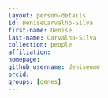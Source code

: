 ```yaml
---
layout: person-details
id: DeniseCarvalho-Silva
first-name: Denise
last-name: Carvalho-Silva
collection: people
affiliation:
homepage:
github_username: deniseome
orcid:
groups: [genes]
---
```

